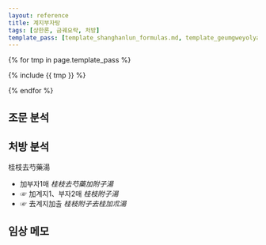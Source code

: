 ```yaml
---
layout: reference
title: 계지부자탕
tags: [상한론, 금궤요략, 처방]
template_pass: [template_shanghanlun_formulas.md, template_geumgweyolyag_formulas.md, template_etc_formulas.md]
---
```



{% for tmp in page.template_pass %}

{% include {{ tmp }} %}

{% endfor %}

## 조문 분석

## 처방 분석

桂枝去芍藥湯
* 加부자1매 _桂枝去芍藥加附子湯_
* ☞ 加계지1、부자2매 _桂枝附子湯_
* ☞ 去계지加출 _桂枝附子去桂加朮湯_

## 임상 메모
